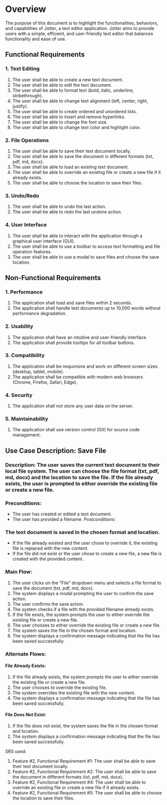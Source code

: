 # Overview

The purpose of this document is to highlight the functionalities, behaviors, and capabilities of Jotter, a text editor application. Jotter aims to provide users with a simple, efficient, and user-friendly text editor that balances functionality and ease of use.

## Functional Requirements

### 1. Text Editing
1. The user shall be able to create a new text document.
2. The user shall be able to edit the text document.
3. The user shall be able to format text (bold, italic, underline, strikethrough).
4. The user shall be able to change text alignment (left, center, right, justify).
5. The user shall be able to create ordered and unordered lists.
6. The user shall be able to insert and remove hyperlinks.
7. The user shall be able to change the font size.
8. The user shall be able to change text color and highlight color.

### 2. File Operations
1. The user shall be able to save their text document locally.
2. The user shall be able to save the document in different formats (txt, pdf, md, docx).
3. The user shall be able to load an existing text document.
4. The user shall be able to override an existing file or create a new file if it already exists.
5. The user shall be able to choose the location to save their files.

### 3. Undo/Redo
1. The user shall be able to undo the last action.
2. The user shall be able to redo the last undone action.

### 4. User Interface
1. The user shall be able to interact with the application through a graphical user interface (GUI).
2. The user shall be able to use a toolbar to access text formatting and file operation features.
3. The user shall be able to use a modal to save files and choose the save location.

## Non-Functional Requirements

### 1. Performance
1. The application shall load and save files within 2 seconds.
2. The application shall handle text documents up to 10,000 words without performance degradation.

### 2. Usability
1. The application shall have an intuitive and user-friendly interface.
2. The application shall provide tooltips for all toolbar buttons.

### 3. Compatibility
1. The application shall be responsive and work on different screen sizes (desktop, tablet, mobile).
2. The application shall be compatible with modern web browsers (Chrome, Firefox, Safari, Edge).

### 4. Security
1. The application shall not store any user data on the server.

### 5. Maintainability
1. The application shall use version control (Git) for source code management.

## Use Case Description: Save File

### Description: The user saves the current text document to their local file system. The user can choose the file format (txt, pdf, md, docx) and the location to save the file. If the file already exists, the user is prompted to either override the existing file or create a new file.

### Preconditions:

- The user has created or edited a text document.
- The user has provided a filename.
Postconditions:

### The text document is saved in the chosen format and location.
- If the file already existed and the user chose to override it, the existing file is replaced with the new content.
- If the file did not exist or the user chose to create a new file, a new file is created with the provided content.

### Main Flow:

1. The user clicks on the "File" dropdown menu and selects a file format to save the document (txt, pdf, md, docx).
2. The system displays a modal prompting the user to confirm the save action.
3. The user confirms the save action.
4. The system checks if a file with the provided filename already exists.
5. If the file exists, the system prompts the user to either override the existing file or create a new file.
6. The user chooses to either override the existing file or create a new file.
7. The system saves the file in the chosen format and location.
8. The system displays a confirmation message indicating that the file has been saved successfully.

### Alternate Flows:

#### File Already Exists:

1. If the file already exists, the system prompts the user to either override the existing file or create a new file.
2. The user chooses to override the existing file.
3. The system overrides the existing file with the new content.
4. The system displays a confirmation message indicating that the file has been saved successfully.

#### File Does Not Exist:

1. If the file does not exist, the system saves the file in the chosen format and location.
2. The system displays a confirmation message indicating that the file has been saved successfully.

SRS used:

1. Feature #2, Functional Requirement #1: The user shall be able to save their text document locally.
2. Feature #2, Functional Requirement #2: The user shall be able to save the document in different formats (txt, pdf, md, docx).
3. Feature #2, Functional Requirement #4: The user shall be able to override an existing file or create a new file if it already exists.
4. Feature #2, Functional Requirement #5: The user shall be able to choose the location to save their files.


